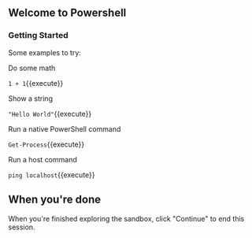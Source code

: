 ## Welcome to Powershell

### Getting Started

Some examples to try:

Do some math

`1 + 1`{{execute}}


Show a string

`"Hello World"`{{execute}}


Run a native PowerShell command

`Get-Process`{{execute}}


Run a host command

`ping localhost`{{execute}}


## When you're done

When you're finished exploring the sandbox, click "Continue" to end this session.